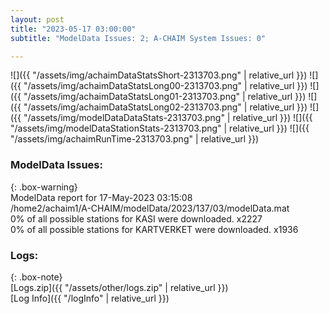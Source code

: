 ```yaml
---
layout: post
title: "2023-05-17 03:00:00"
subtitle: "ModelData Issues: 2; A-CHAIM System Issues: 0"

---
```


![]({{ "/assets/img/achaimDataStatsShort-2313703.png" | relative_url }})
![]({{ "/assets/img/achaimDataStatsLong00-2313703.png" | relative_url }})
![]({{ "/assets/img/achaimDataStatsLong01-2313703.png" | relative_url }})
![]({{ "/assets/img/achaimDataStatsLong02-2313703.png" | relative_url }})
![]({{ "/assets/img/modelDataDataStats-2313703.png" | relative_url }})
![]({{ "/assets/img/modelDataStationStats-2313703.png" | relative_url }})
![]({{ "/assets/img/achaimRunTime-2313703.png" | relative_url }})


### ModelData Issues:  
  
{: .box-warning}  
 ModelData report for 17-May-2023 03:15:08   
 /home2/achaim1/A-CHAIM/modelData/2023/137/03/modelData.mat   
 0% of all possible stations for KASI were downloaded. x2227   
 0% of all possible stations for KARTVERKET were downloaded. x1936   
  


### Logs:  
  
{: .box-note}  
[Logs.zip]({{ "/assets/other/logs.zip" | relative_url }})  
[Log Info]({{ "/logInfo" | relative_url }})  
